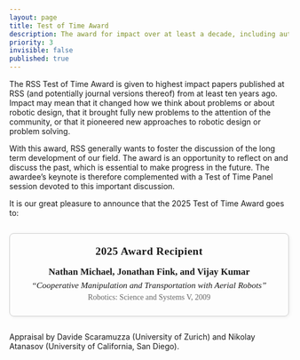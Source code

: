 ```yaml
---
layout: page
title: Test of Time Award
description: The award for impact over at least a decade, including author bios
priority: 3
invisible: false
published: true
---
```


The RSS Test of Time Award is given to highest impact papers published at RSS (and potentially journal versions thereof) from at least ten years ago. Impact may mean that it changed how we think about problems or about robotic design, that it brought fully new problems to the attention of the community, or that it pioneered new approaches to robotic design or problem solving.

With this award, RSS generally wants to foster the discussion of the long term development of our field. The award is an opportunity to reflect on and discuss the past, which is essential to make progress in the future. The awardee’s keynote is therefore complemented with a Test of Time Panel session devoted to this important discussion.


It is our great pleasure to announce that the 2025 Test of Time Award goes to:


<div style="max-width: 700px; margin: 2em auto; padding: 1.5em; border: 1px solid #ccc; border-radius: 8px; box-shadow: 2px 2px 6px rgba(0,0,0,0.05); text-align: center; font-family: Georgia, serif;">
  <h2 style="margin-top: 0; font-size: 1.4em; letter-spacing: 0.5px;">2025 Award Recipient</h2>
  <p style="font-size: 1.2em; margin: 0.3em 0;"><strong>Nathan Michael, Jonathan Fink, and Vijay Kumar</strong></p>
  <p style="font-style: italic; font-size: 1.1em; margin: 0.3em 0;">
    “Cooperative Manipulation and Transportation with Aerial Robots”
  </p>
  <p style="color: #666; font-size: 1em; margin: 0.3em 0;">Robotics: Science and Systems V, 2009</p>
</div>


Appraisal by Davide Scaramuzza (University of Zurich) and Nikolay Atanasov (University of California, San Diego).